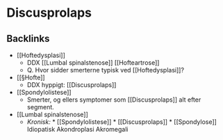 # Discusprolaps
## Backlinks
* [[Hoftedysplasi]]
	* DDX
	[[Lumbal spinalstenose]]
	[[Hofteartrose]]
	* Q. Hvor sidder smerterne typisk ved [[Hoftedysplasi]]?
* [[§Hofte]]
	* DDX hyppigt:
	[[Discusprolaps]]
* [[Spondylolistese]]
	* Smerter, og ellers symptomer som [[Discusprolaps]] alt efter segment.
* [[Lumbal spinalstenose]]
	* *Kronisk:*
		\* [[Spondylolistese]]
		\* [[Discusprolaps]]
		\* [[Spondylose]]
	Idiopatisk
	Akondroplasi
	Akromegali

<!-- #anki/tag/med/Orto #anki/deck/Medicine -->

<!-- {BearID:A7006D44-450E-4CD7-A6EB-91F582F18832-4231-000012991D4871AD} -->
